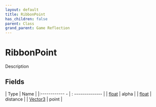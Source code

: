 ```yaml
---
layout: default
title: RibbonPoint
has_children: false
parent: Class
grand_parent: Game Reflection
---
```

# RibbonPoint
Description 

## Fields
| Type | Name |
|:------------ - | : -------------- |
| [float](game-reflection/components/float.md) | alpha |
| [float](game-reflection/components/float.md) | distance |
| [Vector3](game-reflection/classes/vector3.md) | point |
